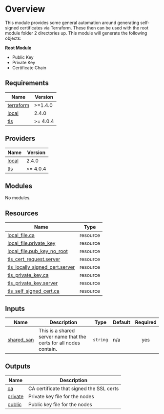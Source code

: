 # Overview  

This module provides some general automation around generating self-signed certificates via Terraform. These then can be used with the root module folder 2 directories up. This module will generate the following objects:

**Root Module**
-  Public Key
-  Private Key  
-  Certificate Chain
 
<!-- BEGIN_TF_DOCS -->
## Requirements

| Name | Version |
|------|---------|
| <a name="requirement_terraform"></a> [terraform](#requirement\_terraform) | >=1.4.0 |
| <a name="requirement_local"></a> [local](#requirement\_local) | 2.4.0 |
| <a name="requirement_tls"></a> [tls](#requirement\_tls) | >= 4.0.4 |

## Providers

| Name | Version |
|------|---------|
| <a name="provider_local"></a> [local](#provider\_local) | 2.4.0 |
| <a name="provider_tls"></a> [tls](#provider\_tls) | >= 4.0.4 |

## Modules

No modules.

## Resources

| Name | Type |
|------|------|
| [local_file.ca](https://registry.terraform.io/providers/hashicorp/local/2.4.0/docs/resources/file) | resource |
| [local_file.private_key](https://registry.terraform.io/providers/hashicorp/local/2.4.0/docs/resources/file) | resource |
| [local_file.pub_key_no_root](https://registry.terraform.io/providers/hashicorp/local/2.4.0/docs/resources/file) | resource |
| [tls_cert_request.server](https://registry.terraform.io/providers/hashicorp/tls/latest/docs/resources/cert_request) | resource |
| [tls_locally_signed_cert.server](https://registry.terraform.io/providers/hashicorp/tls/latest/docs/resources/locally_signed_cert) | resource |
| [tls_private_key.ca](https://registry.terraform.io/providers/hashicorp/tls/latest/docs/resources/private_key) | resource |
| [tls_private_key.server](https://registry.terraform.io/providers/hashicorp/tls/latest/docs/resources/private_key) | resource |
| [tls_self_signed_cert.ca](https://registry.terraform.io/providers/hashicorp/tls/latest/docs/resources/self_signed_cert) | resource |

## Inputs

| Name | Description | Type | Default | Required |
|------|-------------|------|---------|:--------:|
| <a name="input_shared_san"></a> [shared\_san](#input\_shared\_san) | This is a shared server name that the certs for all nodes contain. | `string` | n/a | yes |

## Outputs

| Name | Description |
|------|-------------|
| <a name="output_ca"></a> [ca](#output\_ca) | CA certificate that signed the SSL certs |
| <a name="output_private"></a> [private](#output\_private) | Private key file for the nodes |
| <a name="output_public"></a> [public](#output\_public) | Public key file for the nodes |
<!-- END_TF_DOCS -->